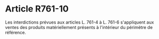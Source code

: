 # Article R761-10

Les interdictions prévues aux articles L. 761-4 à L. 761-6 s'appliquent aux ventes des produits matériellement présents à l'intérieur du périmètre de référence.
